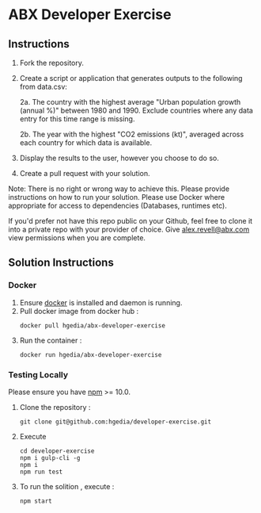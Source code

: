 # ABX Developer Exercise

## Instructions

1. Fork the repository.
2. Create a script or application that generates outputs to the following from data.csv:

	2a. The country with the highest average "Urban population growth (annual %)" between 1980 and 1990. Exclude countries where any data entry for this time range is missing.

	2b. The year with the highest "CO2 emissions (kt)", averaged across each country for which data is available.
3. Display the results to the user, however you choose to do so.
4. Create a pull request with your solution.

Note: There is no right or wrong way to achieve this. Please provide instructions on how to run your solution. Please use Docker where appropriate for access to dependencies (Databases, runtimes etc).

If you'd prefer not have this repo public on your Github, feel free to clone it into a private repo with your provider of choice. Give alex.revell@abx.com view permissions when you are complete.

## Solution Instructions


### Docker

1. Ensure [docker](https://docs.docker.com/v18.03/) is installed and daemon is running.
2. Pull docker image from docker hub : 
   ```
   docker pull hgedia/abx-developer-exercise
   ```
3. Run the container :
   ```
   docker run hgedia/abx-developer-exercise
   ```

### Testing Locally

Please ensure you have [npm](https://www.npmjs.com) >= 10.0.


1. Clone the repository : 
   ```
   git clone git@github.com:hgedia/developer-exercise.git
   ```
2. Execute
    ```
	cd developer-exercise
	npm i gulp-cli -g
	npm i
	npm run test
	```
3. To run the solition , execute : 
   ```
   npm start
   ```
	